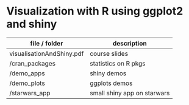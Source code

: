 # Visualization with R using ggplot2 and shiny

| file / folder | description | 
| --------------------------|--------|
| visualisationAndShiny.pdf | course slides | 
| /cran_packages | statistics on R pkgs |
| /demo_apps | shiny demos   |
| /demo_plots | ggplots demos    |
| /starwars_app | small shiny app on starwars   |
